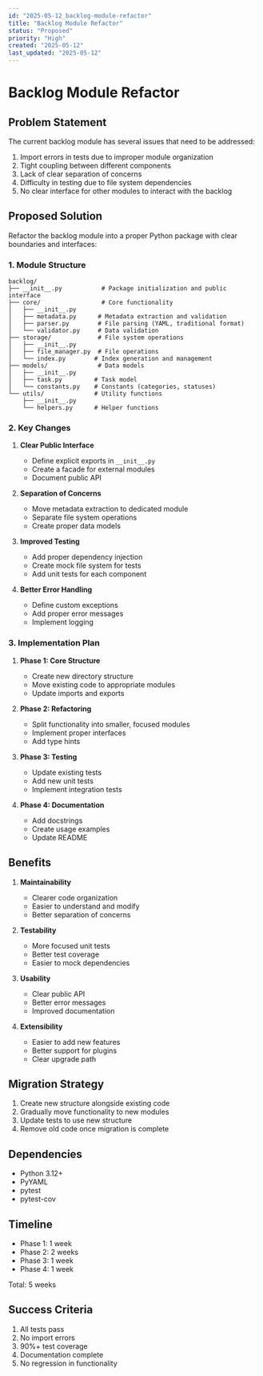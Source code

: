 ```yaml
---
id: "2025-05-12_backlog-module-refactor"
title: "Backlog Module Refactor"
status: "Proposed"
priority: "High"
created: "2025-05-12"
last_updated: "2025-05-12"
---
```


# Backlog Module Refactor

## Problem Statement

The current backlog module has several issues that need to be addressed:

1. Import errors in tests due to improper module organization
2. Tight coupling between different components
3. Lack of clear separation of concerns
4. Difficulty in testing due to file system dependencies
5. No clear interface for other modules to interact with the backlog

## Proposed Solution

Refactor the backlog module into a proper Python package with clear boundaries and interfaces:

### 1. Module Structure

```
backlog/
├── __init__.py           # Package initialization and public interface
├── core/                 # Core functionality
│   ├── __init__.py
│   ├── metadata.py      # Metadata extraction and validation
│   ├── parser.py        # File parsing (YAML, traditional format)
│   └── validator.py     # Data validation
├── storage/             # File system operations
│   ├── __init__.py
│   ├── file_manager.py  # File operations
│   └── index.py        # Index generation and management
├── models/              # Data models
│   ├── __init__.py
│   ├── task.py         # Task model
│   └── constants.py    # Constants (categories, statuses)
└── utils/              # Utility functions
    ├── __init__.py
    └── helpers.py      # Helper functions
```

### 2. Key Changes

1. **Clear Public Interface**
   - Define explicit exports in `__init__.py`
   - Create a facade for external modules
   - Document public API

2. **Separation of Concerns**
   - Move metadata extraction to dedicated module
   - Separate file system operations
   - Create proper data models

3. **Improved Testing**
   - Add proper dependency injection
   - Create mock file system for tests
   - Add unit tests for each component

4. **Better Error Handling**
   - Define custom exceptions
   - Add proper error messages
   - Implement logging

### 3. Implementation Plan

1. **Phase 1: Core Structure**
   - Create new directory structure
   - Move existing code to appropriate modules
   - Update imports and exports

2. **Phase 2: Refactoring**
   - Split functionality into smaller, focused modules
   - Implement proper interfaces
   - Add type hints

3. **Phase 3: Testing**
   - Update existing tests
   - Add new unit tests
   - Implement integration tests

4. **Phase 4: Documentation**
   - Add docstrings
   - Create usage examples
   - Update README

## Benefits

1. **Maintainability**
   - Clearer code organization
   - Easier to understand and modify
   - Better separation of concerns

2. **Testability**
   - More focused unit tests
   - Better test coverage
   - Easier to mock dependencies

3. **Usability**
   - Clear public API
   - Better error messages
   - Improved documentation

4. **Extensibility**
   - Easier to add new features
   - Better support for plugins
   - Clear upgrade path

## Migration Strategy

1. Create new structure alongside existing code
2. Gradually move functionality to new modules
3. Update tests to use new structure
4. Remove old code once migration is complete

## Dependencies

- Python 3.12+
- PyYAML
- pytest
- pytest-cov

## Timeline

- Phase 1: 1 week
- Phase 2: 2 weeks
- Phase 3: 1 week
- Phase 4: 1 week

Total: 5 weeks

## Success Criteria

1. All tests pass
2. No import errors
3. 90%+ test coverage
4. Documentation complete
5. No regression in functionality 